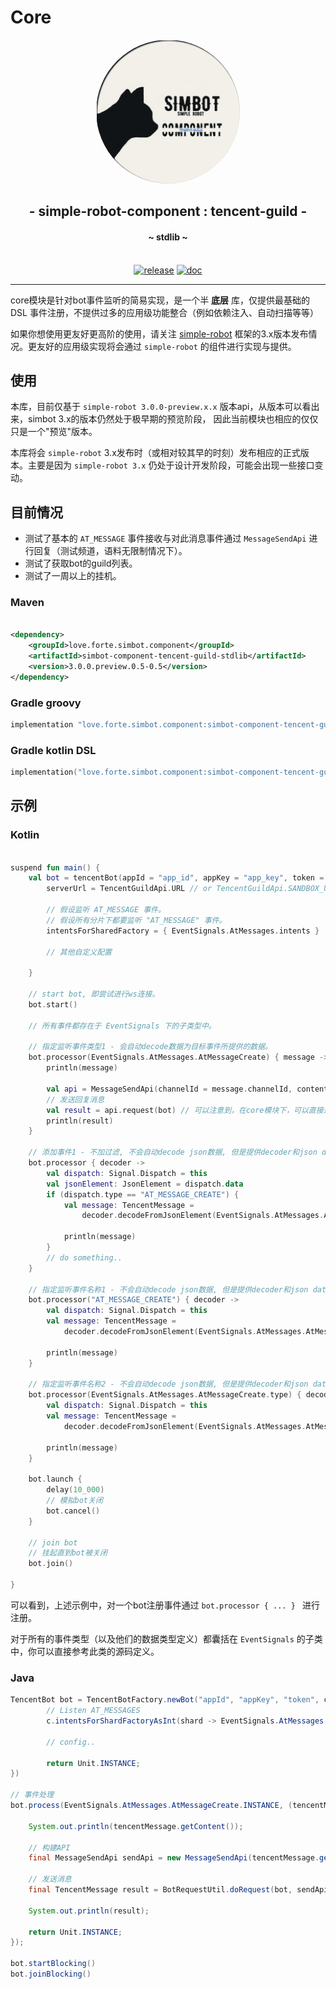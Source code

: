 # Core

<div align="center">
    <img src="../.simbot/logo.png" alt="logo" style="width:230px; height:230px; border-radius:50%; " />
    <h2>
        - simple-robot-component : tencent-guild -
    </h2>
    <h4>
        ~ stdlib ~
    </h4>
    <br />
<a href="https://repo1.maven.org/maven2/love/forte/simbot/component/simbot-component-tencent-guild-stdlib" target="_blank">
  <img alt="release" src="https://img.shields.io/maven-central/v/love.forte.simbot.component/simbot-component-tencent-guild-stdlib" /></a>
<a href="https://www.yuque.com/simpler-robot/simpler-robot-doc" target="_blank">
  <img alt="doc" src="https://img.shields.io/badge/doc-yuque-brightgreen" /></a>
<hr />
</div>


core模块是针对bot事件监听的简易实现，是一个半 **底层** 库，仅提供最基础的 DSL 事件注册，不提供过多的应用级功能整合（例如依赖注入、自动扫描等等）

如果你想使用更友好更高阶的使用，请关注 [simple-robot](https://github.com/ForteScarlet/simpler-robot)
框架的3.x版本发布情况。更友好的应用级实现将会通过 `simple-robot` 的组件进行实现与提供。

## 使用

本库，目前仅基于 `simple-robot 3.0.0-preview.x.x` 版本api，从版本可以看出来，simbot 3.x的版本仍然处于极早期的预览阶段， 因此当前模块也相应的仅仅只是一个"预览"版本。

本库将会 `simple-robot` 3.x发布时（或相对较其早的时刻）发布相应的正式版本。主要是因为 `simple-robot 3.x` 仍处于设计开发阶段，可能会出现一些接口变动。

## 目前情况

- 测试了基本的 `AT_MESSAGE` 事件接收与对此消息事件通过 `MessageSendApi` 进行回复（测试频道，语料无限制情况下）。
- 测试了获取bot的guild列表。
- 测试了一周以上的挂机。

### Maven

```xml

<dependency>
    <groupId>love.forte.simbot.component</groupId>
    <artifactId>simbot-component-tencent-guild-stdlib</artifactId>
    <version>3.0.0.preview.0.5-0.5</version>
</dependency>
```

### Gradle groovy

```groovy
implementation "love.forte.simbot.component:simbot-component-tencent-guild-stdlib:$version"
```

### Gradle kotlin DSL

```kotlin
implementation("love.forte.simbot.component:simbot-component-tencent-guild-stdlib:$version")
```

## 示例

### Kotlin

```kotlin

suspend fun main() {
    val bot = tencentBot(appId = "app_id", appKey = "app_key", token = "token") {
        serverUrl = TencentGuildApi.URL // or TencentGuildApi.SANDBOX_URL, 或者自定义

        // 假设监听 AT_MESSAGE 事件。
        // 假设所有分片下都要监听 "AT_MESSAGE" 事件。
        intentsForSharedFactory = { EventSignals.AtMessages.intents }

        // 其他自定义配置

    }

    // start bot, 即尝试进行ws连接。
    bot.start()
    
    // 所有事件都存在于 EventSignals 下的子类型中。

    // 指定监听事件类型1 - 会自动decode数据为目标事件所提供的数据。
    bot.processor(EventSignals.AtMessages.AtMessageCreate) { message ->
        println(message)

        val api = MessageSendApi(channelId = message.channelId, content = "我在！", msgId = message.id)
        // 发送回复消息
        val result = api.request(bot) // 可以注意到，在core模块下，可以直接通过 Api.request(bot) 来提供bot进行api请求。
        println(result)
    }

    // 添加事件1 - 不加过滤, 不会自动decode json数据, 但是提供decoder和json data
    bot.processor { decoder ->
        val dispatch: Signal.Dispatch = this
        val jsonElement: JsonElement = dispatch.data
        if (dispatch.type == "AT_MESSAGE_CREATE") {
            val message: TencentMessage =
                decoder.decodeFromJsonElement(EventSignals.AtMessages.AtMessageCreate.decoder, jsonElement)

            println(message)
        }
        // do something..
    }

    // 指定监听事件名称1 - 不会自动decode json数据, 但是提供decoder和json data
    bot.processor("AT_MESSAGE_CREATE") { decoder ->
        val dispatch: Signal.Dispatch = this
        val message: TencentMessage =
            decoder.decodeFromJsonElement(EventSignals.AtMessages.AtMessageCreate.decoder, dispatch.data)

        println(message)
    }

    // 指定监听事件名称2 - 不会自动decode json数据, 但是提供decoder和json data
    bot.processor(EventSignals.AtMessages.AtMessageCreate.type) { decoder ->
        val dispatch: Signal.Dispatch = this
        val message: TencentMessage =
            decoder.decodeFromJsonElement(EventSignals.AtMessages.AtMessageCreate.decoder, dispatch.data)

        println(message)
    }

    bot.launch {
        delay(10_000)
        // 模拟bot关闭
        bot.cancel()
    }

    // join bot
    // 挂起直到bot被关闭
    bot.join()

}
```

可以看到，上述示例中，对一个bot注册事件通过 `bot.processor { ... } ` 进行注册。

对于所有的事件类型（以及他们的数据类型定义）都囊括在 `EventSignals` 的子类中，你可以直接参考此类的源码定义。

### Java

```java
TencentBot bot = TencentBotFactory.newBot("appId", "appKey", "token", c -> {
        // Listen AT_MESSAGES
        c.intentsForShardFactoryAsInt(shard -> EventSignals.AtMessages.getIntentsValue());

        // config.. 
        
        return Unit.INSTANCE;
})

// 事件处理
bot.process(EventSignals.AtMessages.AtMessageCreate.INSTANCE, (tencentMessage) -> {
    
    System.out.println(tencentMessage.getContent());
    
    // 构建API
    final MessageSendApi sendApi = new MessageSendApi(tencentMessage.getChannelId(), "Hi", tencentMessage.getId());
    
    // 发送消息
    final TencentMessage result = BotRequestUtil.doRequest(bot, sendApi);
    
    System.out.println(result);
    
    return Unit.INSTANCE;
});

bot.startBlocking()
bot.joinBlocking()

```


